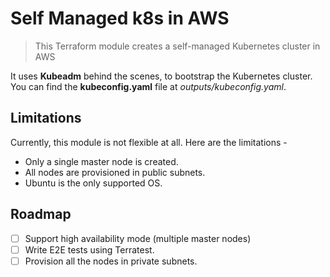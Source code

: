 # Self Managed k8s in AWS

> This Terraform module creates a self-managed Kubernetes cluster in AWS

It uses **Kubeadm** behind the scenes, to bootstrap the Kubernetes cluster. You can find the **kubeconfig.yaml** file at *outputs/kubeconfig.yaml*.

## Limitations

Currently, this module is not flexible at all. Here are the limitations -

- Only a single master node is created.
- All nodes are provisioned in public subnets.
- Ubuntu is the only supported OS.


## Roadmap

- [ ] Support high availability mode (multiple master nodes)
- [ ] Write E2E tests using Terratest.
- [ ] Provision all the nodes in private subnets.

